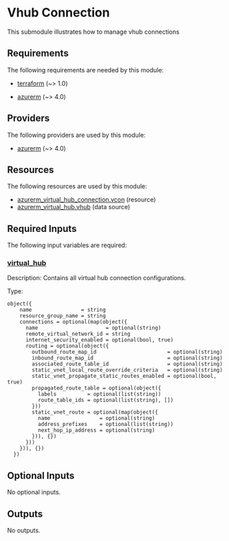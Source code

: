 # Vhub Connection

This submodule illustrates how to manage vhub connections

<!-- BEGIN_TF_DOCS -->
## Requirements

The following requirements are needed by this module:

- <a name="requirement_terraform"></a> [terraform](#requirement\_terraform) (~> 1.0)

- <a name="requirement_azurerm"></a> [azurerm](#requirement\_azurerm) (~> 4.0)

## Providers

The following providers are used by this module:

- <a name="provider_azurerm"></a> [azurerm](#provider\_azurerm) (~> 4.0)

## Resources

The following resources are used by this module:

- [azurerm_virtual_hub_connection.vcon](https://registry.terraform.io/providers/hashicorp/azurerm/latest/docs/resources/virtual_hub_connection) (resource)
- [azurerm_virtual_hub.vhub](https://registry.terraform.io/providers/hashicorp/azurerm/latest/docs/data-sources/virtual_hub) (data source)

## Required Inputs

The following input variables are required:

### <a name="input_virtual_hub"></a> [virtual\_hub](#input\_virtual\_hub)

Description: Contains all virtual hub connection configurations.

Type:

```hcl
object({
    name                = string
    resource_group_name = string
    connections = optional(map(object({
      name                      = optional(string)
      remote_virtual_network_id = string
      internet_security_enabled = optional(bool, true)
      routing = optional(object({
        outbound_route_map_id                       = optional(string)
        inbound_route_map_id                        = optional(string)
        associated_route_table_id                   = optional(string)
        static_vnet_local_route_override_criteria   = optional(string)
        static_vnet_propagate_static_routes_enabled = optional(bool, true)
        propagated_route_table = optional(object({
          labels          = optional(list(string))
          route_table_ids = optional(list(string), [])
        }))
        static_vnet_route = optional(map(object({
          name                = optional(string)
          address_prefixes    = optional(list(string))
          next_hop_ip_address = optional(string)
        })), {})
      }))
    })), {})
  })
```

## Optional Inputs

No optional inputs.

## Outputs

No outputs.
<!-- END_TF_DOCS -->

